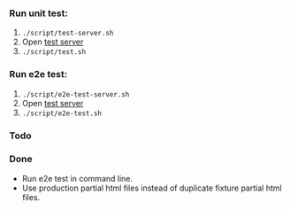 ### Run unit test:
1. `./script/test-server.sh`
2. Open [test server](http://localhost:9876)
3. `./script/test.sh`

### Run e2e test:
1. `./script/e2e-test-server.sh`
2. Open [test server](http://localhost:9877)
3. `./script/e2e-test.sh`

### Todo

### Done
* Run e2e test in command line.
* Use production partial html files instead of duplicate fixture partial html files.